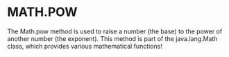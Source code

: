 # MATH.POW
The Math.pow method is used to raise a number (the base) to the power of another number (the exponent). This method is part of the java.lang.Math class, which provides various mathematical functions!
